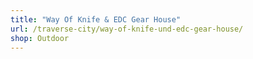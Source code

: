 ```yaml
---
title: "Way Of Knife & EDC Gear House"
url: /traverse-city/way-of-knife-und-edc-gear-house/
shop: Outdoor
---
```

